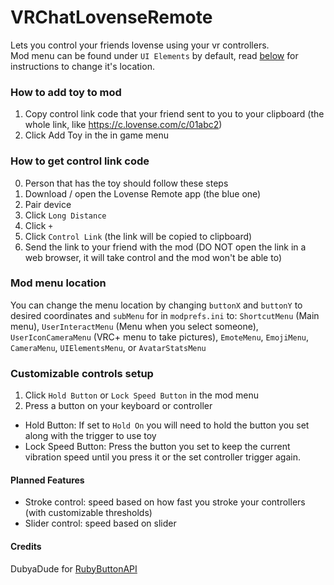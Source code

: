 # VRChatLovenseRemote
Lets you control your friends lovense using your vr controllers.
<br>Mod menu can be found under `UI Elements` by default, read [below](https://github.com/markviews/VRChatLovenseRemote/new/main?readme=1#mod-menu-location) for instructions to change it's location.

### How to add toy to mod
1. Copy control link code that your friend sent to you to your clipboard (the whole link, like https://c.lovense.com/c/01abc2)
2. Click Add Toy in the in game menu

### How to get control link code
0. Person that has the toy should follow these steps
1. Download / open the Lovense Remote app (the blue one)
2. Pair device
3. Click `Long Distance`
4. Click `+`
5. Click `Control Link` (the link will be copied to clipboard)
6. Send the link to your friend with the mod (DO NOT open the link in a web browser, it will take control and the mod won't be able to)

### Mod menu location
You can change the menu location by changing `buttonX` and `buttonY` to desired coordinates and `subMenu` for in `modprefs.ini` to:
`ShortcutMenu` (Main menu), `UserInteractMenu` (Menu when you select someone), `UserIconCameraMenu` (VRC+ menu to take pictures), `EmoteMenu`, `EmojiMenu`, `CameraMenu`, `UIElementsMenu`, or `AvatarStatsMenu`

### Customizable controls setup
1. Click `Hold Button` or `Lock Speed Button` in the mod menu
2. Press a button on your keyboard or controller
* Hold Button:  If set to `Hold On` you will need to hold the button you set along with the trigger to use toy
* Lock Speed Button: Press the button you set to keep the current vibration speed until you press it or the set controller trigger again.

#### Planned Features
* Stroke control: speed based on how fast you stroke your controllers (with customizable thresholds)
* Slider control: speed based on slider

#### Credits
DubyaDude for [RubyButtonAPI](https://github.com/DubyaDude/RubyButtonAPI)
